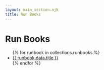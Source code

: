```yaml
---
layout: main_section.njk
title: Run Books
---
```


# Run Books

<ul class="runbooks-list">
{% for runbook in collections.runbooks %}
    <li><a href="{{ baseUrl }}{{ runbook.url }}">{{ runbook.data.title }}</a></li>
{% endfor %}
</ul>
